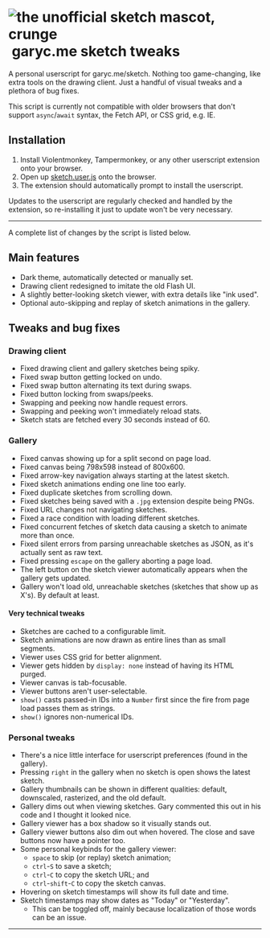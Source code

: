 
# ![the unofficial sketch mascot, crunge](/crunge.png)&nbsp;garyc.me sketch tweaks

A personal userscript for garyc.me/sketch. Nothing too game-changing, like
extra tools on the drawing client. Just a handful of visual tweaks and a
plethora of bug fixes.

This script is currently not compatible with older browsers that don't support
`async`/`await` syntax, the Fetch API, or CSS grid, e.g. IE.

## Installation

1. Install Violentmonkey, Tampermonkey, or any other userscript extension onto your browser.
2. Open up [sketch.user.js](https://github.com/quackbarc/garyc-sketch-tweaks/raw/master/sketch.user.js)
onto the browser.
3. The extension should automatically prompt to install the userscript.

Updates to the userscript are regularly checked and handled by the extension,
so re-installing it just to update won't be very necessary.

-----

A complete list of changes by the script is listed below.

## Main features

* Dark theme, automatically detected or manually set.
* Drawing client redesigned to imitate the old Flash UI.
* A slightly better-looking sketch viewer, with extra details like "ink used".
* Optional auto-skipping and replay of sketch animations in the gallery.

## Tweaks and bug fixes

### Drawing client

* Fixed drawing client and gallery sketches being spiky.
* Fixed swap button getting locked on undo.
* Fixed swap button alternating its text during swaps.
* Fixed button locking from swaps/peeks.
* Swapping and peeking now handle request errors.
* Swapping and peeking won't immediately reload stats.
* Sketch stats are fetched every 30 seconds instead of 60.

### Gallery

* Fixed canvas showing up for a split second on page load.
* Fixed canvas being 798x598 instead of 800x600.
* Fixed arrow-key navigation always starting at the latest sketch.
* Fixed sketch animations ending one line too early.
* Fixed duplicate sketches from scrolling down.
* Fixed sketches being saved with a `.jpg` extension despite being PNGs.
* Fixed URL changes not navigating sketches.
* Fixed a race condition with loading different sketches.
* Fixed concurrent fetches of sketch data causing a sketch to animate more than once.
* Fixed silent errors from parsing unreachable sketches as JSON, as it's actually sent as raw text.
* Fixed pressing `escape` on the gallery aborting a page load.
* The left button on the sketch viewer automatically appears when the gallery gets updated.
* Gallery won't load old, unreachable sketches (sketches that show up as X's). By default at least.

#### Very technical tweaks

* Sketches are cached to a configurable limit.
* Sketch animations are now drawn as entire lines than as small segments.
* Viewer uses CSS grid for better alignment.
* Viewer gets hidden by `display: none` instead of having its HTML purged.
* Viewer canvas is tab-focusable.
* Viewer buttons aren't user-selectable.
* `show()` casts passed-in IDs into a `Number` first since the fire from page load passes them as strings.
* `show()` ignores non-numerical IDs.

### Personal tweaks

* There's a nice little interface for userscript preferences (found in the gallery).
* Pressing `right` in the gallery when no sketch is open shows the latest sketch.
* Gallery thumbnails can be shown in different qualities: default, downscaled, rasterized, and the old default.
* Gallery dims out when viewing sketches. Gary commented this out in his code and I thought it looked nice.
* Gallery viewer has a box shadow so it visually stands out.
* Gallery viewer buttons also dim out when hovered. The close and save buttons now have a pointer too.
* Some personal keybinds for the gallery viewer:
    * `space` to skip (or replay) sketch animation;
    * `ctrl`-`S` to save a sketch;
    * `ctrl`-`C` to copy the sketch URL; and
    * `ctrl`-`shift`-`C` to copy the sketch canvas.
* Hovering on sketch timestamps will show its full date and time.
* Sketch timestamps may show dates as "Today" or "Yesterday".
    * This can be toggled off, mainly because localization of those words can be an issue.

---
